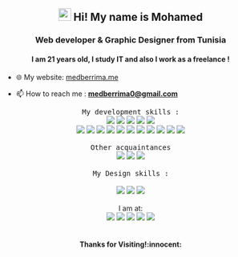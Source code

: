 <h2 align="center"><img src="https://media.giphy.com/media/hvRJCLFzcasrR4ia7z/giphy.gif" width="25px"> Hi! My name is Mohamed</h2>
<h3 align="center">Web developer & Graphic Designer from Tunisia</h3>
<h4 align="center">
 I am 21 years old, I study IT and also I work as a freelance !
</h4>

- 🌐 My website: [medberrima.me](https://medberrima.me)

- 📫 How to reach me : **medberrima0@gmail.com**




<p align="center">
   <samp>My development skills : </samp> <br>

   <img src="https://img.shields.io/badge/React Js-61DAFB?style=for-the-badge&logo=react&logoColor=white"/>
   <img src="https://img.shields.io/badge/JavaScript-F7DF1E?style=for-the-badge&logo=javascript&logoColor=black"/> 
   <img src="https://img.shields.io/badge/Bootstrap-563D7C?style=for-the-badge&logo=bootstrap&logoColor=white"/>
   <img src="https://img.shields.io/badge/CSS3-1572B6?style=for-the-badge&logo=css3&logoColor=white"/> 
   <img src="https://img.shields.io/badge/HTML5-E34F26?style=for-the-badge&logo=html5&logoColor=white"/>
<br>
  <img src="https://img.shields.io/badge/express-DD0031?style=for-the-badge&logo=express&logoColor=white"/>
  <img src="https://img.shields.io/badge/Spring Boot-61DAFs?style=for-the-badge&logo=SpringBoot&logoColor=white"/>
  <img src="https://img.shields.io/badge/Symfony-000000?style=for-the-badge&logo=Symfony&logoColor=white"/>
  <img src="https://img.shields.io/badge/PHP-777BB4?style=for-the-badge&logo=php&logoColor=white"/>
 <img src="https://img.shields.io/badge/java-blue?style=for-the-badge&logo=java&logoColor=white"/>
   <img src="https://img.shields.io/badge/Mongo-green?style=for-the-badge&logo=mongodb&logoColor=white"/>
   <img src="https://img.shields.io/badge/MySQL-orange?style=for-the-badge&logo=mysql&logoColor=black"/>
 <img src="https://img.shields.io/badge/pl/sql-red?style=for-the-badge&logo=pl-dsl&logoColor=black"/>
   <img src="https://img.shields.io/badge/uml-0769AD?style=for-the-badge&logo=UML&logoColor=white"/> 
   <img src="https://img.shields.io/badge/Visual_Studio_Code-0078D4?style=for-the-badge&logo=visual%20studio%20code&logoColor=white"/> 
   <img src="https://img.shields.io/badge/git/github-E34F26?style=for-the-badge&logo=github&logoColor=white"/>
 <br><br><samp> Other acquaintances  </samp> <br>
   <img src="https://img.shields.io/badge/Angular-red?style=for-the-badge&logo=angular&logoColor=white"/>
   <img src="https://img.shields.io/badge/Android-green?style=for-the-badge&logo=android&logoColor=white"/>
   <img src="https://img.shields.io/badge/Python-yellow?style=for-the-badge&logo=python&logoColor=white"/>
  <br><br><samp>My Design skills : </samp> <br><br>
   <img src="https://img.shields.io/badge/Adobe%20Photoshop-31A8FF?style=for-the-badge&logo=Adobe%20Photoshop&logoColor=black"/> 
  <img src="https://img.shields.io/badge/Adobe%20Illustrator-FF9A00?style=for-the-badge&logo=adobe%20illustrator&logoColor=black"/> 
  <img src="https://img.shields.io/badge/Adobe%20XD-FF61F6?style=for-the-badge&logo=Adobe%20XD&logoColor=black"/> <br><br>
    I am at: <br>
<a href="http://medberrima.me/" target="_blank"><img src="https://img.shields.io/badge/website%20-%2314354C.svg?&style=for-the-badge&logo=website&logoColor=white"/></a>
<a href="https://www.instagram.com/medberrimaa/" target="_blank"><img src="https://img.shields.io/badge/Instagram-E4405F?style=for-the-badge&logo=instagram&logoColor=white"/></a>
<a href="https://www.linkedin.com/in/medberrima/" target="_blank"><img src="https://img.shields.io/badge/LinkedIn-0077B5?style=for-the-badge&logo=linkedin&logoColor=white"/></a>
<a href="https://www.behance.net/medberrima" target="_blank"><img src="https://img.shields.io/badge/-Behance-blue?style=for-the-badge&logo=behance&logoColor=white"/></a>
<a href="https://www.github.com/medberrima" target="_blank"><img src="https://img.shields.io/badge/GitHub-100000?style=for-the-badge&logo=github&logoColor=white"/></a>
<br />
<br />
  


<h4 align="center"> Thanks for Visiting!:innocent:</h4>
</p> 

